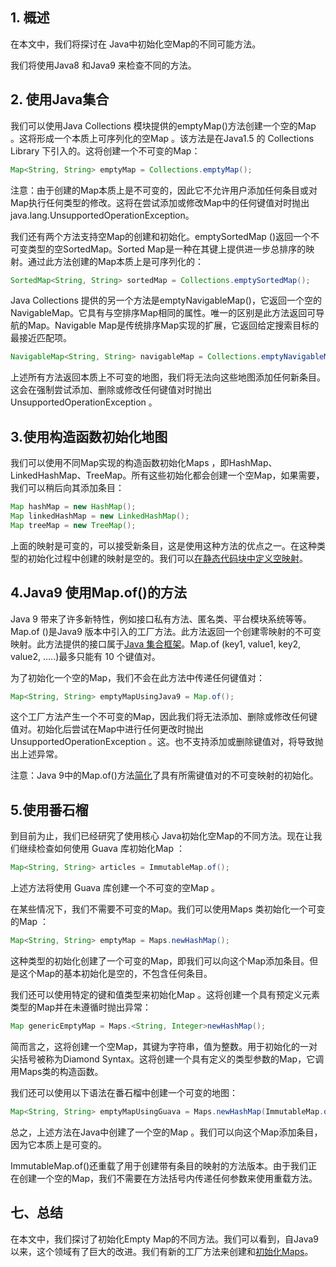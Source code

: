 ##  1. 概述

在本文中，我们将探讨在 Java中初始化空Map的不同可能方法。

我们将使用Java8 和Java9 来检查不同的方法。

## 2. 使用Java集合

我们可以使用Java Collections 模块提供的emptyMap()方法创建一个空的Map 。这将形成一个本质上可序列化的空Map 。该方法是在Java1.5 的 Collections Library 下引入的。这将创建一个不可变的Map：

```java
Map<String, String> emptyMap = Collections.emptyMap();
```

注意：由于创建的Map本质上是不可变的，因此它不允许用户添加任何条目或对Map执行任何类型的修改。这将在尝试添加或修改Map中的任何键值对时抛出java.lang.UnsupportedOperationException。

我们还有两个方法支持空Map的创建和初始化。emptySortedMap ()返回一个不可变类型的空SortedMap。Sorted Map是一种在其键上提供进一步总排序的映射。通过此方法创建的Map本质上是可序列化的：

```java
SortedMap<String, String> sortedMap = Collections.emptySortedMap();
```

Java Collections 提供的另一个方法是emptyNavigableMap()，它返回一个空的NavigableMap。它具有与空排序Map相同的属性。唯一的区别是此方法返回可导航的Map。Navigable Map是传统排序Map实现的扩展，它返回给定搜索目标的最接近匹配项。

```java
NavigableMap<String, String> navigableMap = Collections.emptyNavigableMap();
```

上述所有方法返回本质上不可变的地图，我们将无法向这些地图添加任何新条目。这会在强制尝试添加、删除或修改任何键值对时抛出UnsupportedOperationException 。

## 3.使用构造函数初始化地图

我们可以使用不同Map实现的构造函数初始化Maps ，即HashMap、LinkedHashMap、TreeMap。所有这些初始化都会创建一个空Map，如果需要，我们可以稍后向其添加条目：

```java
Map hashMap = new HashMap();
Map linkedHashMap = new LinkedHashMap();
Map treeMap = new TreeMap();
```

上面的映射是可变的，可以接受新条目，这是使用这种方法的优点之一。在这种类型的初始化过程中创建的映射是空的。我们可以[在](https://drafts.baeldung.com/java-initialize-hashmap#the-static-initializer-for-a-static-hashmap)[静态](https://drafts.baeldung.com/java-initialize-hashmap#the-static-initializer-for-a-static-hashmap)[代码块中定义](https://drafts.baeldung.com/java-initialize-hashmap#the-static-initializer-for-a-static-hashmap)[空映射](https://drafts.baeldung.com/java-initialize-hashmap#the-static-initializer-for-a-static-hashmap)。

## 4.Java9 使用Map.of()的方法

Java 9 带来了许多新特性，例如接口私有方法、匿名类、平台模块系统等等。Map.of ()是Java9 版本中引入的工厂方法。此方法返回一个创建零映射的不可变映射。此方法提供的接口属于[Java 集合框架](https://www.baeldung.com/java-collections)。Map.of (key1, value1, key2, value2, …..)最多只能有 10 个键值对。

为了初始化一个空的Map，我们不会在此方法中传递任何键值对：

```java
Map<String, String> emptyMapUsingJava9 = Map.of();
```

这个工厂方法产生一个不可变的Map，因此我们将无法添加、删除或修改任何键值对。初始化后尝试在Map中进行任何更改时抛出UnsupportedOperationException 。这。也不支持添加或删除键值对，将导致抛出上述异常。

注意：Java 9中的Map.of()方法[简化](https://www.baeldung.com/java-initialize-hashmap#the-java-9-way)了具有所需键值对的不可变映射的初始化。

## 5.使用番石榴

到目前为止，我们已经研究了使用核心 Java初始化空Map的不同方法。现在让我们继续检查如何使用 Guava 库初始化Map ：

```java
Map<String, String> articles = ImmutableMap.of();
```

上述方法将使用 Guava 库创建一个不可变的空Map 。

在某些情况下，我们不需要不可变的Map。我们可以使用Maps 类初始化一个可变的Map ：

```java
Map<String, String> emptyMap = Maps.newHashMap();
```

这种类型的初始化创建了一个可变的Map，即我们可以向这个Map添加条目。但是这个Map的基本初始化是空的，不包含任何条目。

我们还可以使用特定的键和值类型来初始化Map 。这将创建一个具有预定义元素类型的Map并在未遵循时抛出异常：

```java
Map genericEmptyMap = Maps.<String, Integer>newHashMap();
```

简而言之，这将创建一个空Map，其键为字符串，值为整数。用于初始化的一对尖括号被称为Diamond Syntax。这将创建一个具有定义的类型参数的Map，它调用Maps类的构造函数。

我们还可以使用以下语法在番石榴中创建一个可变的地图：

```java
Map<String, String> emptyMapUsingGuava = Maps.newHashMap(ImmutableMap.of());
```

总之，上述方法在Java中创建了一个空的Map 。我们可以向这个Map添加条目，因为它本质上是可变的。

ImmutableMap.of()还重载了用于创建带有条目的映射的方法版本。由于我们正在创建一个空的Map，我们不需要在方法括号内传递任何参数来使用重载方法。

## 七、总结

在本文中，我们探讨了初始化Empty Map的不同方法。我们可以看到，自Java9 以来，这个领域有了巨大的改进。我们有新的工厂方法来创建和[初始化Maps](https://www.baeldung.com/java-initialize-hashmap)。